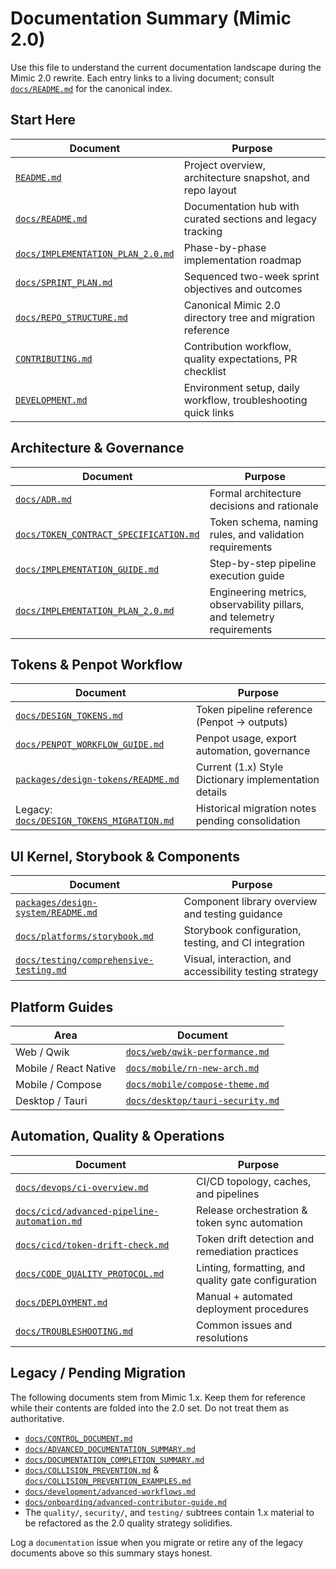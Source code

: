 # Documentation Summary (Mimic 2.0)

Use this file to understand the current documentation landscape during the Mimic 2.0 rewrite. Each
entry links to a living document; consult [`docs/README.md`](./README.md) for the canonical index.

## Start Here

| Document | Purpose |
| --- | --- |
| [`README.md`](../README.md) | Project overview, architecture snapshot, and repo layout |
| [`docs/README.md`](./README.md) | Documentation hub with curated sections and legacy tracking |
| [`docs/IMPLEMENTATION_PLAN_2.0.md`](./IMPLEMENTATION_PLAN_2.0.md) | Phase-by-phase implementation roadmap |
| [`docs/SPRINT_PLAN.md`](./SPRINT_PLAN.md) | Sequenced two-week sprint objectives and outcomes |
| [`docs/REPO_STRUCTURE.md`](./REPO_STRUCTURE.md) | Canonical Mimic 2.0 directory tree and migration reference |
| [`CONTRIBUTING.md`](../CONTRIBUTING.md) | Contribution workflow, quality expectations, PR checklist |
| [`DEVELOPMENT.md`](../DEVELOPMENT.md) | Environment setup, daily workflow, troubleshooting quick links |

## Architecture & Governance

| Document | Purpose |
| --- | --- |
| [`docs/ADR.md`](./ADR.md) | Formal architecture decisions and rationale |
| [`docs/TOKEN_CONTRACT_SPECIFICATION.md`](./TOKEN_CONTRACT_SPECIFICATION.md) | Token schema, naming rules, and validation requirements |
| [`docs/IMPLEMENTATION_GUIDE.md`](./IMPLEMENTATION_GUIDE.md) | Step-by-step pipeline execution guide |
| [`docs/IMPLEMENTATION_PLAN_2.0.md`](./IMPLEMENTATION_PLAN_2.0.md#engineering-metrics--observability-pillars) | Engineering metrics, observability pillars, and telemetry requirements |

## Tokens & Penpot Workflow

| Document | Purpose |
| --- | --- |
| [`docs/DESIGN_TOKENS.md`](./DESIGN_TOKENS.md) | Token pipeline reference (Penpot → outputs) |
| [`docs/PENPOT_WORKFLOW_GUIDE.md`](./PENPOT_WORKFLOW_GUIDE.md) | Penpot usage, export automation, governance |
| [`packages/design-tokens/README.md`](../packages/design-tokens/README.md) | Current (1.x) Style Dictionary implementation details |
| Legacy: [`docs/DESIGN_TOKENS_MIGRATION.md`](./DESIGN_TOKENS_MIGRATION.md) | Historical migration notes pending consolidation |

## UI Kernel, Storybook & Components

| Document | Purpose |
| --- | --- |
| [`packages/design-system/README.md`](../packages/design-system/README.md) | Component library overview and testing guidance |
| [`docs/platforms/storybook.md`](./platforms/storybook.md) | Storybook configuration, testing, and CI integration |
| [`docs/testing/comprehensive-testing.md`](./testing/comprehensive-testing.md) | Visual, interaction, and accessibility testing strategy |

## Platform Guides

| Area | Document |
| --- | --- |
| Web / Qwik | [`docs/web/qwik-performance.md`](./web/qwik-performance.md) |
| Mobile / React Native | [`docs/mobile/rn-new-arch.md`](./mobile/rn-new-arch.md) |
| Mobile / Compose | [`docs/mobile/compose-theme.md`](./mobile/compose-theme.md) |
| Desktop / Tauri | [`docs/desktop/tauri-security.md`](./desktop/tauri-security.md) |

## Automation, Quality & Operations

| Document | Purpose |
| --- | --- |
| [`docs/devops/ci-overview.md`](./devops/ci-overview.md) | CI/CD topology, caches, and pipelines |
| [`docs/cicd/advanced-pipeline-automation.md`](./cicd/advanced-pipeline-automation.md) | Release orchestration & token sync automation |
| [`docs/cicd/token-drift-check.md`](./cicd/token-drift-check.md) | Token drift detection and remediation practices |
| [`docs/CODE_QUALITY_PROTOCOL.md`](./CODE_QUALITY_PROTOCOL.md) | Linting, formatting, and quality gate configuration |
| [`docs/DEPLOYMENT.md`](./DEPLOYMENT.md) | Manual + automated deployment procedures |
| [`docs/TROUBLESHOOTING.md`](./TROUBLESHOOTING.md) | Common issues and resolutions |

## Legacy / Pending Migration

The following documents stem from Mimic 1.x. Keep them for reference while their contents are folded
into the 2.0 set. Do not treat them as authoritative.

- [`docs/CONTROL_DOCUMENT.md`](./CONTROL_DOCUMENT.md)
- [`docs/ADVANCED_DOCUMENTATION_SUMMARY.md`](./ADVANCED_DOCUMENTATION_SUMMARY.md)
- [`docs/DOCUMENTATION_COMPLETION_SUMMARY.md`](./DOCUMENTATION_COMPLETION_SUMMARY.md)
- [`docs/COLLISION_PREVENTION.md`](./COLLISION_PREVENTION.md) & [`docs/COLLISION_PREVENTION_EXAMPLES.md`](./COLLISION_PREVENTION_EXAMPLES.md)
- [`docs/development/advanced-workflows.md`](./development/advanced-workflows.md)
- [`docs/onboarding/advanced-contributor-guide.md`](./onboarding/advanced-contributor-guide.md)
- The `quality/`, `security/`, and `testing/` subtrees contain 1.x material to be refactored as the
  2.0 quality strategy solidifies.

Log a `documentation` issue when you migrate or retire any of the legacy documents above so this
summary stays honest.
